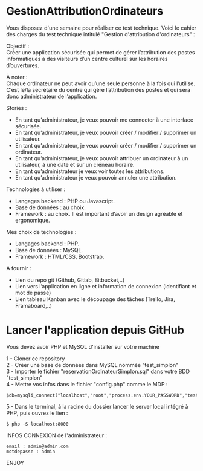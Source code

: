 # GestionAttributionOrdinateurs

Vous disposez d'une semaine pour réaliser ce test technique.
Voici le cahier des charges du test technique intitulé "Gestion d'attribution d'ordinateurs" :

Objectif :  
Créer une application sécurisée qui permet de gérer l’attribution des postes informatiques à des
visiteurs d’un centre culturel sur les horaires d’ouvertures.

À noter :  
Chaque ordinateur ne peut avoir qu’une seule personne à la fois qui l’utilise.  
C’est le/la secrétaire du centre qui gère l’attribution des postes et qui sera donc administrateur de l’application.

Stories :
- En tant qu’administrateur, je veux pouvoir me connecter à une interface sécurisée.
- En tant qu’administrateur, je veux pouvoir créer / modifier / supprimer un utilisateur.
- En tant qu’administrateur, je veux pouvoir créer / modifier / supprimer un ordinateur.
- En tant qu’administrateur, je veux pouvoir attribuer un ordinateur à un utilisateur, à une date et sur un créneau horaire.
- En tant qu’administrateur je veux voir toutes les attributions.
- En tant qu’administrateur je veux pouvoir annuler une attribution.

Technologies à utiliser :
- Langages backend : PHP ou Javascript.
- Base de données : au choix.
- Framework : au choix. Il est important d’avoir un design agréable et ergonomique.

Mes choix de technologies :
- Langages backend : PHP.
- Base de données : MySQL.
- Framework : HTML/CSS, Bootstrap.

A fournir :
- Lien du repo git (Github, Gitlab, Bitbucket,..)
- Lien vers l’application en ligne et information de connexion (identifiant et mot de passe)
- Lien tableau Kanban avec le découpage des tâches (Trello, Jira, Framaboard,..)

# Lancer l'application depuis GitHub

Vous devez avoir PHP et MySQL d'installer sur votre machine

1 - Cloner ce repository  
2 - Créer une base de données dans MySQL nommée "test_simplon"  
3 - Importer le fichier "reservationOrdinateurSimplon.sql" dans votre BDD "test_simplon"  
4 - Mettre vos infos dans le fichier "config.php" comme le MDP :   
````
$db=mysqli_connect("localhost","root","process.env.YOUR_PASSWORD","test_simplon"); 
````
5 - Dans le terminal, à la racine du dossier lancer le server local intégré à PHP, puis ouvrez le lien :
````
$ php -S localhost:8000
````

INFOS CONNEXION de l'administrateur :
````
email : admin@admin.com  
motdepasse : admin
````

ENJOY

